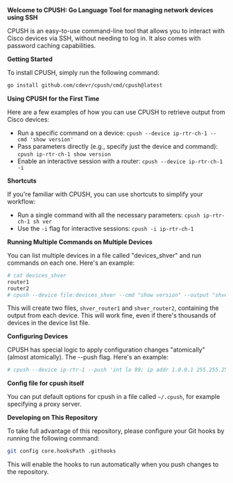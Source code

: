 **Welcome to CPUSH: Go Language Tool for managing network devices using SSH**

CPUSH is an easy-to-use command-line tool that allows you to interact with Cisco devices via SSH, without needing to log in. It also comes with password caching capabilities.

**Getting Started**

To install CPUSH, simply run the following command:

```bash
go install github.com/cdevr/cpush/cmd/cpush@latest
```

**Using CPUSH for the First Time**

Here are a few examples of how you can use CPUSH to retrieve output from Cisco devices:

* Run a specific command on a device: `cpush --device ip-rtr-ch-1 --cmd 'show version'`
* Pass parameters directly (e.g., specify just the device and command): `cpush ip-rtr-ch-1 show version`
* Enable an interactive session with a router: `cpush --device ip-rtr-ch-1 -i`

**Shortcuts**

If you're familiar with CPUSH, you can use shortcuts to simplify your workflow:

* Run a single command with all the necessary parameters: `cpush ip-rtr-ch-1 sh ver`
* Use the `-i` flag for interactive sessions: `cpush -i ip-rtr-ch-1`

**Running Multiple Commands on Multiple Devices**

You can list multiple devices in a file called "devices_shver" and run commands on each one. Here's an example:

```bash
# cat devices_shver
router1
router2
# cpush --device file:devices_shver --cmd "show version" --output "shver_%s"
```

This will create two files, `shver_router1` and `shver_router2`, containing the output from each device. This
will work fine, even if there's thousands of devices in the device list file.

**Configuring Devices**

CPUSH has special logic to apply configuration changes "atomically" (almost atomically). The --push flag.
Here's an example:

```bash
# cpush --device ip-rtr-1 --push 'int lo 99; ip addr 1.0.0.1 255.255.255.0'
```

**Config file for cpush itself**

You can put default options for cpush in a file called `~/.cpush`, for example specifying a proxy server.

**Developing on This Repository**

To take full advantage of this repository, please configure your Git hooks by running the following command:

```bash
git config core.hooksPath .githooks
```

This will enable the hooks to run automatically when you push changes to the repository.
